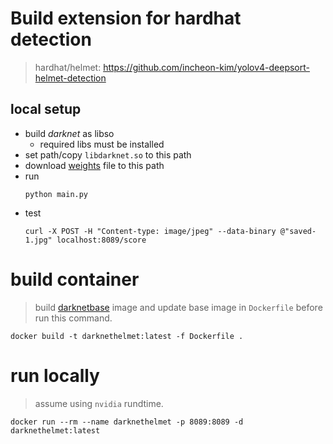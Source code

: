 # Build extension for hardhat detection

> hardhat/helmet: https://github.com/incheon-kim/yolov4-deepsort-helmet-detection

## local setup

- build _darknet_ as libso
    - required libs must be installed
- set path/copy `libdarknet.so` to this path
- download [weights](https://drive.google.com/file/d/1uOWZGx1oR1bRwp_mnvxobaXZcWs1X9ar) file to this path
- run
    ```
    python main.py
    ```
- test
    ```
    curl -X POST -H "Content-type: image/jpeg" --data-binary @"saved-1.jpg" localhost:8089/score
    ```

# build container

> build [darknetbase](../3_Darknet/darknetbase) image and update base image in `Dockerfile` before run this command.

```
docker build -t darknethelmet:latest -f Dockerfile .
```

# run locally

> assume using `nvidia` rundtime.

```
docker run --rm --name darknethelmet -p 8089:8089 -d darknethelmet:latest
```


